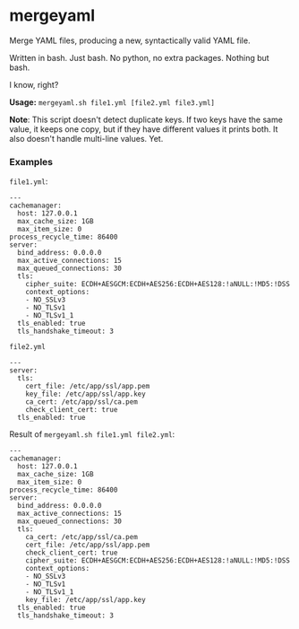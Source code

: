 # mergeyaml
Merge YAML files, producing a new, syntactically valid YAML file. 

Written in bash. Just bash. No python, no extra packages. Nothing but bash.

I know, right?

**Usage:** `mergeyaml.sh file1.yml [file2.yml file3.yml]`

**Note**: This script doesn't detect duplicate keys. If two keys have the same value, it keeps one copy, but if they have different values it prints both. It also doesn't handle multi-line values. Yet.

### Examples
`file1.yml`:
```
---
cachemanager:
  host: 127.0.0.1
  max_cache_size: 1GB
  max_item_size: 0
process_recycle_time: 86400
server:
  bind_address: 0.0.0.0
  max_active_connections: 15
  max_queued_connections: 30
  tls:
    cipher_suite: ECDH+AESGCM:ECDH+AES256:ECDH+AES128:!aNULL:!MD5:!DSS
    context_options:
    - NO_SSLv3
    - NO_TLSv1
    - NO_TLSv1_1
  tls_enabled: true
  tls_handshake_timeout: 3
```
`file2.yml`
```
---
server:
  tls:
    cert_file: /etc/app/ssl/app.pem
    key_file: /etc/app/ssl/app.key
    ca_cert: /etc/app/ssl/ca.pem
    check_client_cert: true
  tls_enabled: true
```
Result of `mergeyaml.sh file1.yml file2.yml`:
```
---
cachemanager:
  host: 127.0.0.1
  max_cache_size: 1GB
  max_item_size: 0
process_recycle_time: 86400
server:
  bind_address: 0.0.0.0
  max_active_connections: 15
  max_queued_connections: 30
  tls:
    ca_cert: /etc/app/ssl/ca.pem
    cert_file: /etc/app/ssl/app.pem
    check_client_cert: true
    cipher_suite: ECDH+AESGCM:ECDH+AES256:ECDH+AES128:!aNULL:!MD5:!DSS
    context_options:
    - NO_SSLv3
    - NO_TLSv1
    - NO_TLSv1_1
    key_file: /etc/app/ssl/app.key
  tls_enabled: true
  tls_handshake_timeout: 3
```
